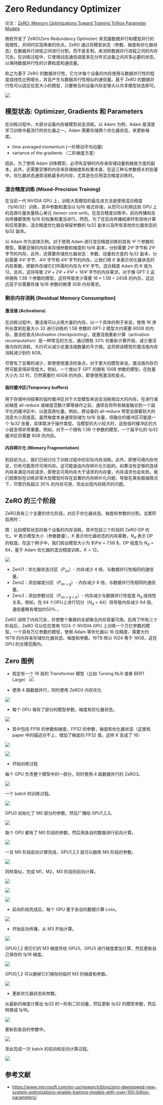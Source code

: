# Zero Redundancy Optimizer

论文：[ZeRO: Memory Optimizations Toward Training Trillion Parameter Models](https://arxiv.org/pdf/1910.02054.pdf)

微软开发了 ZeRO(Zero Redundancy Optimizer) 来克服数据并行和模型并行的局限性，并同时实现两者的优点。ZeRO 通过将模型状态（参数、梯度和优化器状态）在数据并行进程之间进行分割，而不是复制，来消除数据并行进程之间的内存冗余。在训练过程中，它使用动态通信调度来在分布式设备之间共享必要的状态，以保持数据并行性的计算粒度和通信量。

称之为基于 ZeRO 的数据并行性，它允许每个设备的内存使用与数据并行性的程度成线性比例增长，并且产生与数据并行性相似的通信量。基于 ZeRO 的数据并行性可以适应任意大小的模型，只要聚合的设备内存足够大以共享模型状态即可。

![](./assets/zero_01.png)

## 模型状态: Optimizer, Gradients 和 Parameters

在训练过程中，大部分设备内存被模型状态消耗。以 Adam 为例，Adam 是深度学习训练中最流行的优化器之一。Adam 需要存储两个优化器状态，来更新梯度。

- time averaged momentum (一阶移动平均动量)
- variance of the gradients （二阶梯度方差）

因此，为了使用 Adam 训练模型，必须有足够的内存来存储动量和梯度方差的副本。此外，还需要足够的内存来存储梯度和权重本身。在这三种与参数相关的张量中，优化器状态通常消耗最多的内存，尤其是在应用混合精度训练时。

### 混合精度训练 (Mixed-Precision Training)

在当前一代 NVIDIA GPU 上，训练大型模型的最先进方法是使用混合精度（fp16/32）训练，其中参数和激活以 fp16 格式存储，从而可以利用这些 GPU 上的高吞吐量张量核心单元 (tensor core unit)。在混合精度训练中，前向传播和反向传播都使用 fp16 的权重和激活进行。然而，为了在反向传播结束时有效地计算和应用更新，混合精度优化器会保留参数的 fp32 副本以及所有其他优化器状态的 fp32 副本。


以 Adam 作为具体示例。对于使用 Adam 进行混合精度训练的具有 $\Psi$ 个参数的模型，需要足够的内存来存储参数和梯度的 fp16 副本，分别需要 $2\Psi$ 字节和 $2\Psi$ 字节的内存。此外，还需要存储优化器状态：参数、动量和方差的 fp32 副本，分别需要 $4\Psi$ 字节、$4\Psi$ 字节和 $4\Psi$ 字节的内存。让我们用 $K$ 来表示优化器状态的内存乘数，即额外存储它们所需的内存为 $K\Psi$ 字节。混合精度 Adam 的 K 值为 12。总共，这将导致 $2\Psi + 2\Psi + K\Psi = 16\Psi$ 字节的内存需求。对于像 GPT-2 这样拥有 1.5B 个参数的模型，这将导致至少需要 16 * 1.5B = 24GB 的内存，这远远高于仅需要存储 fp16 参数的微薄 3GB 内存需求。

### 剩余内存消耗 (Residual Memory Consumption)

#### 激活值 (Activations)

在训练过程中，激活值可以占用大量的内存。以一个具体的例子来说，使用 1K 序列长度和批量大小 32 进行训练的 1.5B 参数的 GPT-2 模型大约需要 60GB 的内存。激活检查点(Activation checkpointing)，或激活值重新计算（activation recomputation）是一种常见的方法，通过牺牲 33% 的重新计算开销，减少激活值内存的消耗，大约可以减少总激活值数量的平方根。这将把该模型的激活值内存消耗减少到约 8GB。

尽管有了显著的减少，即使使用激活检查点，对于更大的模型来说，激活值内存仍然可能变得非常庞大。例如，一个类似于 GPT 的拥有 100B 参数的模型，在批量大小为 32 时，仍然需要约 60GB 的内存，即使使用激活检查点。

#### 临时缓冲区(Temporary buffers)

用于存储中间结果的临时缓冲区对于大型模型来说会消耗相当大的内存。在进行诸如梯度 all-reduce 或梯度范数计算等操作之前，通常会将所有梯度融合到一个扁平化的缓冲区中，以提高吞吐量。例如，跨设备的  all-reduce 带宽会随着较大的消息大小而提高。虽然梯度本身通常存储为 fp16 张量，但融合的缓冲区可能是一个 fp32 张量，具体取决于操作类型。当模型的大小较大时，这些临时缓冲区的大小就变得非常重要。例如，对于一个拥有 1.5B 个参数的模型，一个扁平化的 fp32 缓冲区将需要 6GB 的内存。

#### 内存碎片化 (Memory Fragmentation)

到目前为止，我们已经讨论了训练过程中的实际内存消耗。此外，即使可用内存充足，仍有可能用尽可用内存。这可能是由内存碎片化引起的。如果没有足够的连续内存来满足内存请求，即使总可用内存大于请求的内存量，内存请求也会失败。我们观察到在训练非常大型模型时存在显著的内存碎片化问题，导致在某些极端情况下，尽管仍有超过 30% 的内存可用，但会出现内存耗尽的问题。

## ZeRO 的三个阶段

ZeRO具有三个主要的优化阶段，对应于优化器状态、梯度和参数的分割。当累积启用时：

图：比较模型状态的每个设备的内存消耗，其中包括三个阶段的 ZeRO-DP 优化。$\Psi$ 表示模型大小（参数数量），$K$ 表示优化器状态的内存乘数，$N_d$ 表示 DP 的程度。在这个例子中，我们假设模型大小为 $\Psi = 7.5B $，DP 程度为 $N_d = 64$，基于 Adam 优化器的混合精度训练，$K = 12$。

![](./assets/zero_02.png)

- ZerO1：优化器状态分区（$P_{os}$）- 内存减少 4 倍，与数据并行性相同的通信量。
- Zero2：添加梯度分区（$P_{os+g}$）- 内存减少 8 倍，与数据并行性相同的通信量。
- Zero3：添加参数分区（$P_{os+g+p}$）- 内存减少与数据并行性程度 $N_d$ 成线性关系。例如，在 64 个GPU上进行切分（$N_d=64$）将导致内存减少 64 倍。通信量略有增加约50% 。

ZeRO 消除了内存冗余，并使整个集群的全部聚合内存容量可用。启用了所有三个阶段后，ZeRO 可以在仅使用 1024 个 NVIDIA GPU 上训练一个万亿参数的模型。一个具有万亿参数的模型，使用 Adam 等优化器以 16 位精度，需要大约 16TB 的内存来存储优化器状态、梯度和参数。16TB 除以 1024 等于 16GB，这在 GPU 的合理范围内。

## Zero 图例

- 假定有一个 16 层的 Transformer 模型（比如 Turning NLR 或者 BERT Large）
![](./assets/zero_10.png)

- 使用 4 路数据并行，同时使用 ZeRO3 内存优化

![](./assets/zero_11.png)

- 每个 GPU 保存了部分的模型参数，梯度和优化器状态。

![](./assets/zero_12.png)

- 其中包括 FP16 的参数和梯度，FP32 的参数，梯度和优化器状态（这里和 paper 中的描述对不上，增加了梯度的 FP32 值，这样 $K$ 变成了 16）

![](./assets/zero_13.png)

![](./assets/zero_14.png)

- 开始训练过程

每个 GPU 负责整个模型中的一部分，同时使用 4 路数据并行的 ZeRO3。

![](./assets/zero_15.png)

一个 batch 的训练过程。

![](./assets/zero_16.png)

GPU0 初始化了 M0 部分的参数，然后广播给 GPU1,2,3。

![](./assets/zero_17.png)

每个 GPU 都有了 M0 阶段的参数，然后用各自的数据进行前向计算。

![](./assets/zero_18.png)

一旦 M0 阶段前向计算完成，GPU1,2,3 就可以删除 M0 阶段的参数。

![](./assets/zero_19.png)

同样类似，完成 M1，M2，M3 阶段的前向计算。

![](./assets/zero_20.png)

![](./assets/zero_21.png)

![](./assets/zero_22.png)

- 前向阶段完成后，每个 GPU 基于各自的数据计算 Loss。

![](./assets/zero_23.png)

- 开始反向传播，从 M3 开始计算。

![](./assets/zero_24.png)

GPU0,1,2 把它们的 M3 梯度传给 GPU3，GPU3 进行梯度累加计算，然后更新自己保存的 fp16 梯度。

![](./assets/zero_25.png)

GPU0,1,2 可以删掉它们保存的临时 M3 的梯度和参数。

![](./assets/zero_26.png)

- 更新优化器状态和参数。

从最新的梯度计算出 fp32 的一阶和二阶动量，然后更新 fp32 的模型参数，然后转换成 fp16。

![](./assets/zero_27.png)

更新到各自的参数中。

![](./assets/zero_28.png)

至此完成一次 batch 的前向和反向计算过程。

![](./assets/zero_29.png)


## 参考文献
- https://www.microsoft.com/en-us/research/blog/zero-deepspeed-new-system-optimizations-enable-training-models-with-over-100-billion-parameters/